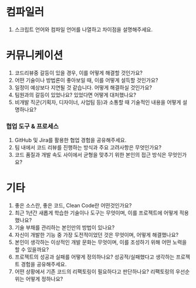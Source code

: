
# 컴파일러
1. 스크립트 언어와 컴파일 언어를 나열하고 차이점을 설명해주세요.

# 커뮤니케이션
1. 코드리뷰중 갈등이 있을 경우, 이를 어떻게 해결할 것인가요?
2. 어떤 기술이나 방법론이 좋아보일 때, 이를 어떻게 설득할 것인가요?
3. 일정이 예상보다 지연될 것 같습니다. 어떻게 해결하실 것인가요?
4. 팀원과의 갈등이 있었나요? 있었다면 어떻게 대처했나요?
5. 비개발 직군(기획자, 디자이너, 사업팀 등)과 소통할 때 기술적인 내용을 어떻게 설명하나요?
### 협업 도구 & 프로세스
1. GitHub 및 Jira를 활용한 협업 경험을 공유해주세요.
2. 팀 내에서 코드 리뷰를 진행하는 방식과 주요 고려사항은 무엇인가요?
3. 코드 품질과 개발 속도 사이에서 균형을 맞추기 위한 본인의 접근 방식은 무엇인가요?
# 기타
1. 좋은 소스란, 좋은 코드, Clean Code란 어떤것인가요?
2. 최근 1년간 새롭게 학습한 기술이나 도구는 무엇이며, 이를 프로젝트에 어떻게 적용했나요?
3. 기술 부채를 관리하는 본인만의 방법이 있나요?
4. 자신이 개발한 기능 중 가장 도전적이었던 것은 무엇이며, 어떻게 해결했나요?
5. 본인이 생각하는 이상적인 개발 문화는 무엇이며, 이를 조성하기 위해 어떤 노력을 할 수 있을까요?
6. 프로젝트의 성공과 실패를 어떻게 정의하나요? 성공적/실패했다고 생각하는 프로젝트 경험을 공유해주세요.
7. 어떤 상황에서 기존 코드의 리팩토링이 필요하다고 판단하나요? 리팩토링의 우선순위는 어떻게 정하나요?